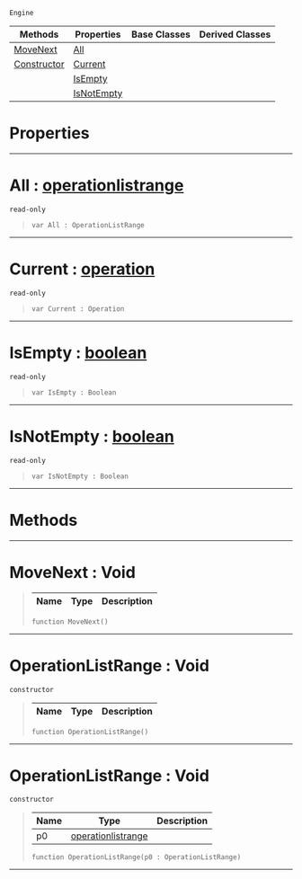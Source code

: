  `Engine`

|Methods|Properties|Base Classes|Derived Classes|
|---|---|---|---|
|[MoveNext](operationlistrange.md#movenext-void)|[All](operationlistrange.md#all-zilch-engine-document)| | |
|[Constructor](operationlistrange.md#operationlistrange-void)|[Current](operationlistrange.md#current-zilch-engine-docu)| | |
| |[IsEmpty](operationlistrange.md#isempty-zilch-engine-docu)| | |
| |[IsNotEmpty](operationlistrange.md#isnotempty-zilch-engine-d)| | |


 #  Properties


---  
 #  All : [operationlistrange](operationlistrange.md)

 `read-only`

> 
> ```TS:Nada
> var All : OperationListRange


---  
 #  Current : [operation](operation.md)

 `read-only`

> 
> ```TS:Nada
> var Current : Operation


---  
 #  IsEmpty : [boolean](../nada_base_types/boolean.md)

 `read-only`

> 
> ```TS:Nada
> var IsEmpty : Boolean


---  
 #  IsNotEmpty : [boolean](../nada_base_types/boolean.md)

 `read-only`

> 
> ```TS:Nada
> var IsNotEmpty : Boolean


---  
 #  Methods


---  
 #  MoveNext : Void

> 
> |Name|Type|Description|
> |---|---|---|
> ```TS:Nada
> function MoveNext()
> ``` 


---  
 #  OperationListRange : Void

 `constructor`

> 
> |Name|Type|Description|
> |---|---|---|
> ```TS:Nada
> function OperationListRange()
> ``` 


---  
 #  OperationListRange : Void

 `constructor`

> 
> |Name|Type|Description|
> |---|---|---|
> |p0|[operationlistrange](operationlistrange.md)| |
> ```TS:Nada
> function OperationListRange(p0 : OperationListRange)
> ``` 


---  
 

 